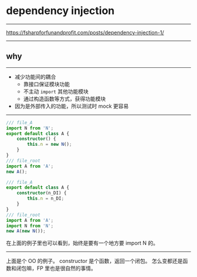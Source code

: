 # dependency injection

---

https://fsharpforfunandprofit.com/posts/dependency-injection-1/

---

## why

---

- 减少功能间的耦合
    - 靠接口保证模块功能
    - 不主动 `import` 其他功能模块
    - 通过构造函数等方式，获得功能模块
- 因为是外部传入的功能，所以测试时 mock 更容易

---

```typescript
/// file_A
import N from 'N';
export default class A {
    constructor() {
        this.n = new N();
    }
}
/// file_root
import A from 'A';
new A();
```

```typescript
/// file_A
export default class A {
    constructor(n_DI) {
        this.n = n_DI;
    }
}
/// file_root
import A from 'A';
import N from 'N';
new A(new N());
```

在上面的例子里也可以看到，始终是要有一个地方要 import N 的。

---

上面是个 OO 的例子。
constructor 是个函数，返回一个闭包。
怎么变都还是函数和闭包嘛，FP 里也是很自然的事情。
